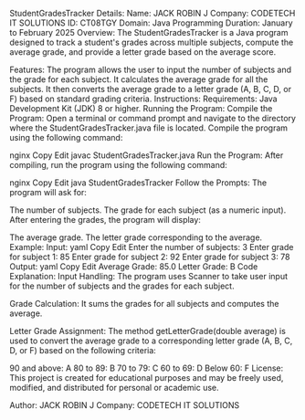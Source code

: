 StudentGradesTracker
Details:
Name: JACK ROBIN J
Company: CODETECH IT SOLUTIONS
ID: CT08TGY
Domain: Java Programming
Duration: January to February 2025
Overview:
The StudentGradesTracker is a Java program designed to track a student's grades across multiple subjects, compute the average grade, and provide a letter grade based on the average score.

Features:
The program allows the user to input the number of subjects and the grade for each subject.
It calculates the average grade for all the subjects.
It then converts the average grade to a letter grade (A, B, C, D, or F) based on standard grading criteria.
Instructions:
Requirements:
Java Development Kit (JDK) 8 or higher.
Running the Program:
Compile the Program:
Open a terminal or command prompt and navigate to the directory where the StudentGradesTracker.java file is located. Compile the program using the following command:

nginx
Copy
Edit
javac StudentGradesTracker.java
Run the Program:
After compiling, run the program using the following command:

nginx
Copy
Edit
java StudentGradesTracker
Follow the Prompts:
The program will ask for:

The number of subjects.
The grade for each subject (as a numeric input).
After entering the grades, the program will display:

The average grade.
The letter grade corresponding to the average.
Example:
Input:
yaml
Copy
Edit
Enter the number of subjects: 3
Enter grade for subject 1: 85
Enter grade for subject 2: 92
Enter grade for subject 3: 78
Output:
yaml
Copy
Edit
Average Grade: 85.0
Letter Grade: B
Code Explanation:
Input Handling:
The program uses Scanner to take user input for the number of subjects and the grades for each subject.

Grade Calculation:
It sums the grades for all subjects and computes the average.

Letter Grade Assignment:
The method getLetterGrade(double average) is used to convert the average grade to a corresponding letter grade (A, B, C, D, or F) based on the following criteria:

90 and above: A
80 to 89: B
70 to 79: C
60 to 69: D
Below 60: F
License:
This project is created for educational purposes and may be freely used, modified, and distributed for personal or academic use.

Author:
JACK ROBIN J
Company: CODETECH IT SOLUTIONS
